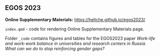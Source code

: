 ## EGOS 2023

**Online Supplementary Materials:** <https://hellche.github.io/egos2023/>

`index.qmd` - code for rendering Online Supplementary Materials page.

Folder `_code` contains figures and tables for the EGOS2023 paper *Work-life and work-work balance in universities and research centers in Russia. What can we do to stop reinforcing gender gaps?*
